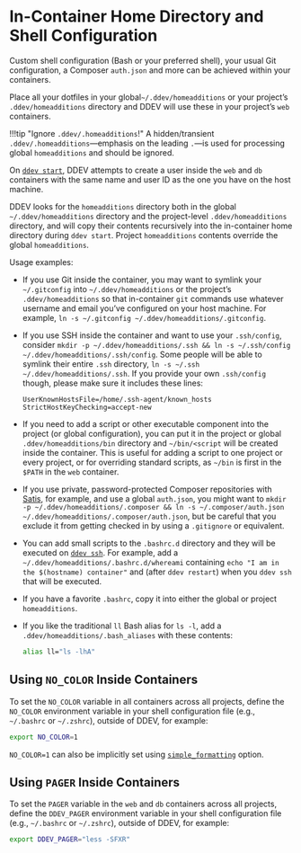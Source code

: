 # In-Container Home Directory and Shell Configuration

Custom shell configuration (Bash or your preferred shell), your usual Git configuration, a Composer `auth.json` and more can be achieved within your containers.

Place all your dotfiles in your global`~/.ddev/homeadditions` or your project’s `.ddev/homeadditions` directory and DDEV will use these in your project’s `web` containers.

!!!tip "Ignore `.ddev/.homeadditions`!"
    A hidden/transient `.ddev/.homeadditions`—emphasis on the leading `.`—is used for processing global `homeadditions` and should be ignored.

On [`ddev start`](../usage/commands.md#start), DDEV attempts to create a user inside the `web` and `db` containers with the same name and user ID as the one you have on the host machine.

DDEV looks for the `homeadditions` directory both in the global `~/.ddev/homeadditions` directory and the project-level `.ddev/homeadditions` directory, and will copy their contents recursively into the in-container home directory during `ddev start`. Project `homeadditions` contents override the global `homeadditions`.

Usage examples:

* If you use Git inside the container, you may want to symlink your `~/.gitconfig` into `~/.ddev/homeadditions` or the project’s `.ddev/homeadditions` so that in-container `git` commands use whatever username and email you’ve configured on your host machine. For example, `ln -s ~/.gitconfig ~/.ddev/homeadditions/.gitconfig`.
* If you use SSH inside the container and want to use your `.ssh/config`, consider `mkdir -p ~/.ddev/homeadditions/.ssh && ln -s ~/.ssh/config ~/.ddev/homeadditions/.ssh/config`. Some people will be able to symlink their entire `.ssh` directory, `ln -s ~/.ssh ~/.ddev/homeadditions/.ssh`. If you provide your own `.ssh/config` though, please make sure it includes these lines:

    ```text
    UserKnownHostsFile=/home/.ssh-agent/known_hosts
    StrictHostKeyChecking=accept-new
    ```

* If you need to add a script or other executable component into the project (or global configuration), you can put it in the project or global `.ddev/homeadditions/bin` directory and `~/bin/<script` will be created inside the container. This is useful for adding a script to one project or every project, or for overriding standard scripts, as `~/bin` is first in the `$PATH` in the `web` container.
* If you use private, password-protected Composer repositories with [Satis](https://composer.github.io/satis/), for example, and use a global `auth.json`, you might want to `mkdir -p ~/.ddev/homeadditions/.composer && ln -s ~/.composer/auth.json ~/.ddev/homeadditions/.composer/auth.json`, but be careful that you exclude it from getting checked in by using a `.gitignore` or equivalent.
* You can add small scripts to the `.bashrc.d` directory and they will be executed on [`ddev ssh`](../usage/commands.md#ssh). For example, add a `~/.ddev/homeadditions/.bashrc.d/whereami` containing `echo "I am in the $(hostname) container"` and (after `ddev restart`) when you `ddev ssh` that will be executed.
* If you have a favorite `.bashrc`, copy it into either the global or project `homeadditions`.
* If you like the traditional `ll` Bash alias for `ls -l`, add a `.ddev/homeadditions/.bash_aliases` with these contents:

    ```bash
    alias ll="ls -lhA"
    ```

## Using `NO_COLOR` Inside Containers

To set the `NO_COLOR` variable in all containers across all projects, define the `NO_COLOR` environment variable in your shell configuration file (e.g., `~/.bashrc` or `~/.zshrc`), outside of DDEV, for example:

```bash
export NO_COLOR=1
```

`NO_COLOR=1` can also be implicitly set using [`simple_formatting`](../configuration/config.md#simple_formatting) option.

## Using `PAGER` Inside Containers

To set the `PAGER` variable in the `web` and `db` containers across all projects, define the `DDEV_PAGER` environment variable in your shell configuration file (e.g., `~/.bashrc` or `~/.zshrc`), outside of DDEV, for example:

```bash
export DDEV_PAGER="less -SFXR"
```
